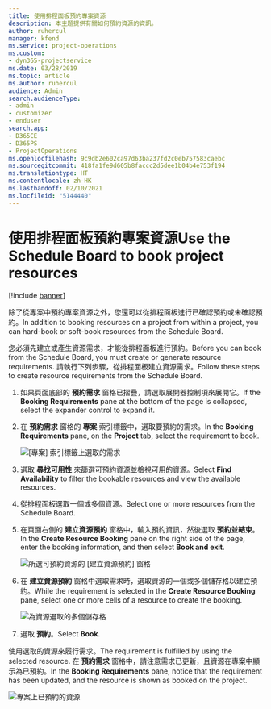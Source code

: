 ```yaml
---
title: 使用排程面板預約專案資源
description: 本主題提供有關如何預約資源的資訊。
author: ruhercul
manager: kfend
ms.service: project-operations
ms.custom:
- dyn365-projectservice
ms.date: 03/28/2019
ms.topic: article
ms.author: ruhercul
audience: Admin
search.audienceType:
- admin
- customizer
- enduser
search.app:
- D365CE
- D365PS
- ProjectOperations
ms.openlocfilehash: 9c9db2e602ca97d63ba237fd2c0eb757583caebc
ms.sourcegitcommit: 418fa1fe9d605b8faccc2d5dee1b04b4e753f194
ms.translationtype: HT
ms.contentlocale: zh-HK
ms.lasthandoff: 02/10/2021
ms.locfileid: "5144440"
---
```

# <a name="use-the-schedule-board-to-book-project-resources"></a><span data-ttu-id="afad2-103">使用排程面板預約專案資源</span><span class="sxs-lookup"><span data-stu-id="afad2-103">Use the Schedule Board to book project resources</span></span>

[!include [banner](../includes/psa-now-project-operations.md)]

<span data-ttu-id="afad2-104">除了從專案中預約專案資源之外，您還可以從排程面板進行已確認預約或未確認預約。</span><span class="sxs-lookup"><span data-stu-id="afad2-104">In addition to booking resources on a project from within a project, you can hard-book or soft-book resources from the Schedule Board.</span></span>

<span data-ttu-id="afad2-105">您必須先建立或產生資源需求，才能從排程面板進行預約。</span><span class="sxs-lookup"><span data-stu-id="afad2-105">Before you can book from the Schedule Board, you must create or generate resource requirements.</span></span> <span data-ttu-id="afad2-106">請執行下列步驟，從排程面板建立資源需求。</span><span class="sxs-lookup"><span data-stu-id="afad2-106">Follow these steps to create resource requirements from the Schedule Board.</span></span>

1. <span data-ttu-id="afad2-107">如果頁面底部的 **預約需求** 窗格已摺疊，請選取展開器控制項來展開它。</span><span class="sxs-lookup"><span data-stu-id="afad2-107">If the **Booking Requirements** pane at the bottom of the page is collapsed, select the expander control to expand it.</span></span>
2. <span data-ttu-id="afad2-108">在 **預約需求** 窗格的 **專案** 索引標籤中，選取要預約的需求。</span><span class="sxs-lookup"><span data-stu-id="afad2-108">In the **Booking Requirements** pane, on the **Project** tab, select the requirement to book.</span></span>

    ![[專案] 索引標籤上選取的需求](media/Resource-Management-image73.png)

3. <span data-ttu-id="afad2-110">選取 **尋找可用性** 來篩選可預約資源並檢視可用的資源。</span><span class="sxs-lookup"><span data-stu-id="afad2-110">Select **Find Availability** to filter the bookable resources and view the available resources.</span></span> 
4. <span data-ttu-id="afad2-111">從排程面板選取一個或多個資源。</span><span class="sxs-lookup"><span data-stu-id="afad2-111">Select one or more resources from the Schedule Board.</span></span> 
5. <span data-ttu-id="afad2-112">在頁面右側的 **建立資源預約** 窗格中，輸入預約資訊，然後選取 **預約並結束**。</span><span class="sxs-lookup"><span data-stu-id="afad2-112">In the **Create Resource Booking** pane on the right side of the page, enter the booking information, and then select **Book and exit**.</span></span>

    ![所選可預約資源的 [建立資源預約] 窗格](media/Resource-Management-image74.png)

6. <span data-ttu-id="afad2-114">在 **建立資源預約** 窗格中選取需求時，選取資源的一個或多個儲存格以建立預約。</span><span class="sxs-lookup"><span data-stu-id="afad2-114">While the requirement is selected in the **Create Resource Booking** pane, select one or more cells of a resource to create the booking.</span></span>

    ![為資源選取的多個儲存格](media/Resource-Management-image75.png)

7. <span data-ttu-id="afad2-116">選取 **預約**。</span><span class="sxs-lookup"><span data-stu-id="afad2-116">Select **Book**.</span></span>

<span data-ttu-id="afad2-117">使用選取的資源來履行需求。</span><span class="sxs-lookup"><span data-stu-id="afad2-117">The requirement is fulfilled by using the selected resource.</span></span> <span data-ttu-id="afad2-118">在 **預約需求** 窗格中，請注意需求已更新，且資源在專案中顯示為已預約。</span><span class="sxs-lookup"><span data-stu-id="afad2-118">In the **Booking Requirements** pane, notice that the requirement has been updated, and the resource is shown as booked on the project.</span></span>

![專案上已預約的資源](media/Resource-Management-image76.png)
